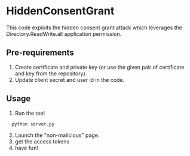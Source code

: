 # HiddenConsentGrant

This code exploits the hidden consent grant attack which leverages the Directory.ReadWrite.all application permission.

## Pre-requirements
1. Create certificate and private key (or use the given pair of certificate and key from the repository).
2. Update client secret and user id in the code.
   
## Usage

1. Run the tool
```
  python server.py
```

2. Launch the "non-malicious" page.
3. get the access tokens
4. have fun!
